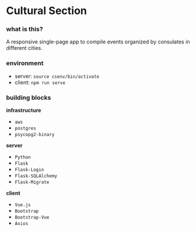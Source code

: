 # Cultural Section

### what is this?

A responsive single-page app to compile events organized by consulates in different cities.

### environment

- server: `source csenv/bin/activate`
- client: `npm run serve`

### building blocks

**infrastructure**
- `aws`
- `postgres`
- `psycopg2-binary`

**server**
- `Python`
- `Flask`
- `Flask-Login`
- `Flask-SQLAlchemy`
- `Flask-Migrate`

**client**
- `Vue.js`
- `Bootstrap`
- `Bootstrap-Vue`
- `Axios`